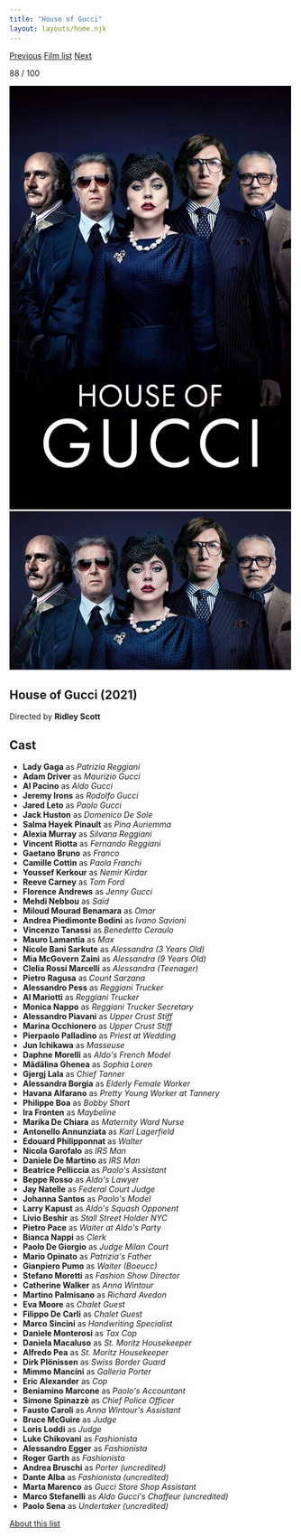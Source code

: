 ```yaml
---
title: "House of Gucci"
layout: layouts/home.njk
---
```


<nav class="films">
  <a class="prev" href="../belfast">Previous</a>
  <a href="../">Film list</a>
  <a class="next" href="../licorice-pizza">Next</a>
</nav>

<p>88 / 100</p>

<article class="film">
  <div class="backdrop-and-poster">
    <img class="poster" src="../films/posters/house-of-gucci.jpg" alt="">
    <img class="backdrop" src="../films/backdrops/house-of-gucci.jpg" alt="">
  </div>

  <h1>House of Gucci (2021)</h1>

  <p class="director">
    Directed by <strong>Ridley Scott</strong>
  </p>


  <h2>
    Cast
  </h2>
  <ul>
    <li><strong>Lady Gaga</strong> as <em>Patrizia Reggiani</em></li>
<li><strong>Adam Driver</strong> as <em>Maurizio Gucci</em></li>
<li><strong>Al Pacino</strong> as <em>Aldo Gucci</em></li>
<li><strong>Jeremy Irons</strong> as <em>Rodolfo Gucci</em></li>
<li><strong>Jared Leto</strong> as <em>Paolo Gucci</em></li>
<li><strong>Jack Huston</strong> as <em>Domenico De Sole</em></li>
<li><strong>Salma Hayek Pinault</strong> as <em>Pina Auriemma</em></li>
<li><strong>Alexia Murray</strong> as <em>Silvana Reggiani</em></li>
<li><strong>Vincent Riotta</strong> as <em>Fernando Reggiani</em></li>
<li><strong>Gaetano Bruno</strong> as <em>Franco</em></li>
<li><strong>Camille Cottin</strong> as <em>Paola Franchi</em></li>
<li><strong>Youssef Kerkour</strong> as <em>Nemir Kirdar</em></li>
<li><strong>Reeve Carney</strong> as <em>Tom Ford</em></li>
<li><strong>Florence Andrews</strong> as <em>Jenny Gucci</em></li>
<li><strong>Mehdi Nebbou</strong> as <em>Saïd</em></li>
<li><strong>Miloud Mourad Benamara</strong> as <em>Omar</em></li>
<li><strong>Andrea Piedimonte Bodini</strong> as <em>Ivano Savioni</em></li>
<li><strong>Vincenzo Tanassi</strong> as <em>Benedetto Ceraulo</em></li>
<li><strong>Mauro Lamantia</strong> as <em>Max</em></li>
<li><strong>Nicole Bani Sarkute</strong> as <em>Alessandra (3 Years Old)</em></li>
<li><strong>Mia McGovern Zaini</strong> as <em>Alessandra (9 Years Old)</em></li>
<li><strong>Clelia Rossi Marcelli</strong> as <em>Alessandra (Teenager)</em></li>
<li><strong>Pietro Ragusa</strong> as <em>Count Sarzana</em></li>
<li><strong>Alessandro Pess</strong> as <em>Reggiani Trucker</em></li>
<li><strong>Al Mariotti</strong> as <em>Reggiani Trucker</em></li>
<li><strong>Monica Nappo</strong> as <em>Reggiani Trucker Secretary</em></li>
<li><strong>Alessandro Piavani</strong> as <em>Upper Crust Stiff</em></li>
<li><strong>Marina Occhionero</strong> as <em>Upper Crust Stiff</em></li>
<li><strong>Pierpaolo Palladino</strong> as <em>Priest at Wedding</em></li>
<li><strong>Jun Ichikawa</strong> as <em>Masseuse</em></li>
<li><strong>Daphne Morelli</strong> as <em>Aldo's French Model</em></li>
<li><strong>Mădălina Ghenea</strong> as <em>Sophia Loren</em></li>
<li><strong>Gjergj Lala</strong> as <em>Chief Tanner</em></li>
<li><strong>Alessandra Borgia</strong> as <em>Elderly Female Worker</em></li>
<li><strong>Havana Alfarano</strong> as <em>Pretty Young Worker at Tannery</em></li>
<li><strong>Philippe Boa</strong> as <em>Bobby Short</em></li>
<li><strong>Ira Fronten</strong> as <em>Maybeline</em></li>
<li><strong>Marika De Chiara</strong> as <em>Maternity Ward Nurse</em></li>
<li><strong>Antonello Annunziata</strong> as <em>Karl Lagerfield</em></li>
<li><strong>Edouard Philipponnat</strong> as <em>Walter</em></li>
<li><strong>Nicola Garofalo</strong> as <em>IRS Man</em></li>
<li><strong>Daniele De Martino</strong> as <em>IRS Man</em></li>
<li><strong>Beatrice Pelliccia</strong> as <em>Paolo's Assistant</em></li>
<li><strong>Beppe Rosso</strong> as <em>Aldo's Lawyer</em></li>
<li><strong>Jay Natelle</strong> as <em>Federal Court Judge</em></li>
<li><strong>Johanna Santos</strong> as <em>Paolo's Model</em></li>
<li><strong>Larry Kapust</strong> as <em>Aldo's Squash Opponent</em></li>
<li><strong>Livio Beshir</strong> as <em>Stall Street Holder NYC</em></li>
<li><strong>Pietro Pace</strong> as <em>Waiter at Aldo's Party</em></li>
<li><strong>Bianca Nappi</strong> as <em>Clerk</em></li>
<li><strong>Paolo De Giorgio</strong> as <em>Judge Milan Court</em></li>
<li><strong>Mario Opinato</strong> as <em>Patrizia's Father</em></li>
<li><strong>Gianpiero Pumo</strong> as <em>Waiter (Boeucc)</em></li>
<li><strong>Stefano Moretti</strong> as <em>Fashion Show Director</em></li>
<li><strong>Catherine Walker</strong> as <em>Anna Wintour</em></li>
<li><strong>Martino Palmisano</strong> as <em>Richard Avedon</em></li>
<li><strong>Eva Moore</strong> as <em>Chalet Guest</em></li>
<li><strong>Filippo De Carli</strong> as <em>Chalet Guest</em></li>
<li><strong>Marco Sincini</strong> as <em>Handwriting Specialist</em></li>
<li><strong>Daniele Monterosi</strong> as <em>Tax Cop</em></li>
<li><strong>Daniela Macaluso</strong> as <em>St. Moritz Housekeeper</em></li>
<li><strong>Alfredo Pea</strong> as <em>St. Moritz Housekeeper</em></li>
<li><strong>Dirk Plönissen</strong> as <em>Swiss Border Guard</em></li>
<li><strong>Mimmo Mancini</strong> as <em>Galleria Porter</em></li>
<li><strong>Eric Alexander</strong> as <em>Cop</em></li>
<li><strong>Beniamino Marcone</strong> as <em>Paolo's Accountant</em></li>
<li><strong>Simone Spinazzè</strong> as <em>Chief Police Officer</em></li>
<li><strong>Fausto Caroli</strong> as <em>Anna Wintour's Assistant</em></li>
<li><strong>Bruce McGuire</strong> as <em>Judge</em></li>
<li><strong>Loris Loddi</strong> as <em>Judge</em></li>
<li><strong>Luke Chikovani</strong> as <em>Fashionista</em></li>
<li><strong>Alessandro Egger</strong> as <em>Fashionista</em></li>
<li><strong>Roger Garth</strong> as <em>Fashionista</em></li>
<li><strong>Andrea Bruschi</strong> as <em>Porter (uncredited)</em></li>
<li><strong>Dante Alba</strong> as <em>Fashionista (uncredited)</em></li>
<li><strong>Marta Marenco</strong> as <em>Gucci Store Shop Assistant</em></li>
<li><strong>Marco Stefanelli</strong> as <em>Aldo Gucci's Chaffeur (uncredited)</em></li>
<li><strong>Paolo Sena</strong> as <em>Undertaker (uncredited)</em></li>
  </ul>
</article>
<footer>
  <a href="../about">About this list</a>
</footer>
